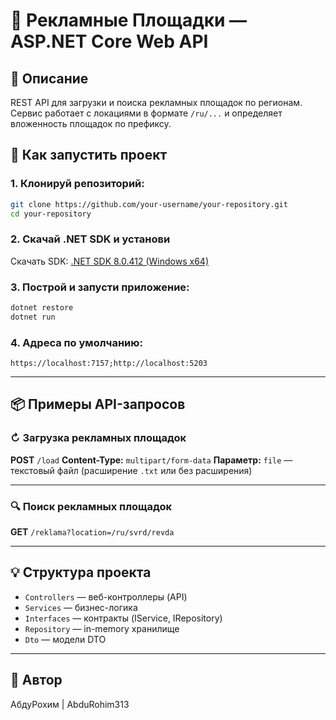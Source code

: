 # 📅 Рекламные Площадки — ASP.NET Core Web API

## 📄 Описание

REST API для загрузки и поиска рекламных площадок по регионам.
Сервис работает с локациями в формате `/ru/...` и определяет вложенность площадок по префиксу.

## 🚀 Как запустить проект

### 1. Клонируй репозиторий:

```bash
git clone https://github.com/your-username/your-repository.git
cd your-repository
```

### 2. Скачай .NET SDK и установи

Скачать SDK:
[.NET SDK 8.0.412 (Windows x64)](https://builds.dotnet.microsoft.com/dotnet/Sdk/8.0.412/dotnet-sdk-8.0.412-win-x64.exe)

### 3. Построй и запусти приложение:

```bash
dotnet restore
dotnet run
```

### 4. Адреса по умолчанию:

```
https://localhost:7157;http://localhost:5203

```

---

## 📦 Примеры API-запросов

### ↻ Загрузка рекламных площадок

**POST** `/load`
**Content-Type:** `multipart/form-data`
**Параметр:** `file` — текстовый файл (расширение `.txt` или без расширения)

---

### 🔍 Поиск рекламных площадок

**GET** `/reklama?location=/ru/svrd/revda`

---

## 💡 Структура проекта

* `Controllers` — веб-контроллеры (API)
* `Services` — бизнес-логика
* `Interfaces` — контракты (IService, IRepository)
* `Repository` — in-memory хранилище
* `Dto` — модели DTO

---

## 👤 Автор

АбдуРохим | AbduRohim313

